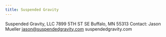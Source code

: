```yaml
---
title: Suspended Gravity
---
```

Suspended Gravity, LLC
7899 5TH ST SE
Buffalo, MN 55313
Contact: Jason Mueller jason@suspendedgravity.com
suspendedgravity.com